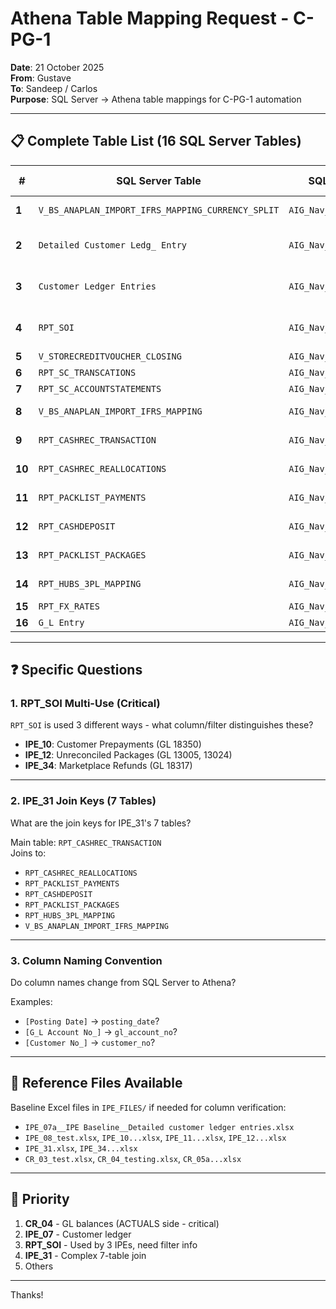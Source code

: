 # Athena Table Mapping Request - C-PG-1

**Date**: 21 October 2025  
**From**: Gustave  
**To**: Sandeep / Carlos  
**Purpose**: SQL Server → Athena table mappings for C-PG-1 automation

---

## 📋 Complete Table List (16 SQL Server Tables)

| # | SQL Server Table | SQL Server Database | Used By | GL Accounts | Athena DB | Athena Table |
|---|------------------|---------------------|---------|-------------|-----------|--------------|
| **1** | `V_BS_ANAPLAN_IMPORT_IFRS_MAPPING_CURRENCY_SPLIT` | `AIG_Nav_Jumia_Reconciliation` | CR_04 | All (ACTUALS) | ? | ? |
| **2** | `Detailed Customer Ledg_ Entry` | `AIG_Nav_DW` | IPE_07 | 13003, 13004, 13009 | ? | ? |
| **3** | `Customer Ledger Entries` | `AIG_Nav_DW` | IPE_07 | 13003, 13004, 13009 | ? | ? |
| **4** | `RPT_SOI` | `AIG_Nav_Jumia_Reconciliation` | IPE_10, 12, 34 | 18350, 13005/24, 18317 | ? | ? |
| **5** | `V_STORECREDITVOUCHER_CLOSING` | `AIG_Nav_Jumia_Reconciliation` | IPE_08 | 18412 | ? | ? |
| **6** | `RPT_SC_TRANSCATIONS` | `AIG_Nav_Jumia_Reconciliation` | IPE_11 | 18304 | ? | ? |
| **7** | `RPT_SC_ACCOUNTSTATEMENTS` | `AIG_Nav_Jumia_Reconciliation` | IPE_11 | 18304 | ? | ? |
| **8** | `V_BS_ANAPLAN_IMPORT_IFRS_MAPPING` | `AIG_Nav_Jumia_Reconciliation` | IPE_11, 31 | Multiple | ? | ? |
| **9** | `RPT_CASHREC_TRANSACTION` | `AIG_Nav_Jumia_Reconciliation` | IPE_31 | 13001, 13002 | ? | ? |
| **10** | `RPT_CASHREC_REALLOCATIONS` | `AIG_Nav_Jumia_Reconciliation` | IPE_31 | 13001, 13002 | ? | ? |
| **11** | `RPT_PACKLIST_PAYMENTS` | `AIG_Nav_Jumia_Reconciliation` | IPE_31 | 13001, 13002 | ? | ? |
| **12** | `RPT_CASHDEPOSIT` | `AIG_Nav_Jumia_Reconciliation` | IPE_31 | 13001, 13002 | ? | ? |
| **13** | `RPT_PACKLIST_PACKAGES` | `AIG_Nav_Jumia_Reconciliation` | IPE_31 | 13001, 13002 | ? | ? |
| **14** | `RPT_HUBS_3PL_MAPPING` | `AIG_Nav_Jumia_Reconciliation` | IPE_31 | 13001, 13002 | ? | ? |
| **15** | `RPT_FX_RATES` | `AIG_Nav_Jumia_Reconciliation` | CR_05 | N/A | ? | ? |
| **16** | `G_L Entry` | `AIG_Nav_DW` | CR_03 | Multiple | ? | ? |

---

## ❓ Specific Questions

### 1. RPT_SOI Multi-Use (Critical)
`RPT_SOI` is used 3 different ways - what column/filter distinguishes these?

- **IPE_10**: Customer Prepayments (GL 18350)
- **IPE_12**: Unreconciled Packages (GL 13005, 13024)  
- **IPE_34**: Marketplace Refunds (GL 18317)

---

### 2. IPE_31 Join Keys (7 Tables)
What are the join keys for IPE_31's 7 tables?

Main table: `RPT_CASHREC_TRANSACTION`  
Joins to:
- `RPT_CASHREC_REALLOCATIONS`
- `RPT_PACKLIST_PAYMENTS`
- `RPT_CASHDEPOSIT`
- `RPT_PACKLIST_PACKAGES`
- `RPT_HUBS_3PL_MAPPING`
- `V_BS_ANAPLAN_IMPORT_IFRS_MAPPING`

---

### 3. Column Naming Convention
Do column names change from SQL Server to Athena?

Examples:
- `[Posting Date]` → `posting_date`?
- `[G_L Account No_]` → `gl_account_no`?
- `[Customer No_]` → `customer_no`?

---

## 📁 Reference Files Available

Baseline Excel files in `IPE_FILES/` if needed for column verification:
- `IPE_07a__IPE Baseline__Detailed customer ledger entries.xlsx`
- `IPE_08_test.xlsx`, `IPE_10...xlsx`, `IPE_11...xlsx`, `IPE_12...xlsx`
- `IPE_31.xlsx`, `IPE_34...xlsx`
- `CR_03_test.xlsx`, `CR_04_testing.xlsx`, `CR_05a...xlsx`

---

## 🎯 Priority

1. **CR_04** - GL balances (ACTUALS side - critical)
2. **IPE_07** - Customer ledger
3. **RPT_SOI** - Used by 3 IPEs, need filter info
4. **IPE_31** - Complex 7-table join
5. Others

---

Thanks!
